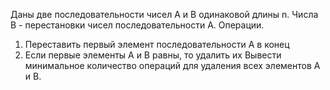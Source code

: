 Даны две последовательности чисел A и B одинаковой длины n. Числа B - перестановки чисел последовательности A.
Операции.
1) Переставить первый элемент последовательности A в конец
2) Если первые элементы A и B равны, то удалить их
Вывести минимальное количество операций для удаления всех элементов A и B.